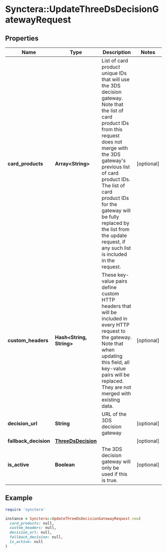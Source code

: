 # Synctera::UpdateThreeDsDecisionGatewayRequest

## Properties

| Name | Type | Description | Notes |
| ---- | ---- | ----------- | ----- |
| **card_products** | **Array&lt;String&gt;** | List of card product unique IDs that will use the 3DS decision gateway. Note that the list of card product IDs from this request does not merge with the 3DS gateway&#39;s previous list of card product IDs. The list of card product IDs for the gateway will be fully replaced by the list from the update request, if any such list is included in the request.  | [optional] |
| **custom_headers** | **Hash&lt;String, String&gt;** | These key-value pairs define custom HTTP headers that will be included in every HTTP request to the gateway. Note that when updating this field, all key-value pairs will be replaced. They are not merged with existing data.  | [optional] |
| **decision_url** | **String** | URL of the 3DS decision gateway | [optional] |
| **fallback_decision** | [**ThreeDsDecision**](ThreeDsDecision.md) |  | [optional] |
| **is_active** | **Boolean** | The 3DS decision gateway will only be used if this is true. | [optional] |

## Example

```ruby
require 'synctera'

instance = Synctera::UpdateThreeDsDecisionGatewayRequest.new(
  card_products: null,
  custom_headers: null,
  decision_url: null,
  fallback_decision: null,
  is_active: null
)
```

